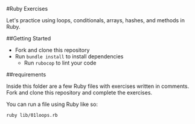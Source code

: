 #Ruby Exercises

Let's practice using loops, conditionals, arrays, hashes, and methods in Ruby.

##Getting Started

* Fork and clone this repository
* Run `bundle install` to install dependencies
  * Run `rubocop` to lint your code

##requirements

Inside this folder are a few Ruby files with exercises written in comments. Fork and clone this repository and complete the exercises.

You can run a file using Ruby like so:

```
ruby lib/01loops.rb
```
